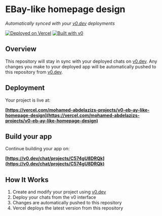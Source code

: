 # EBay-like homepage design

*Automatically synced with your [v0.dev](https://v0.dev) deployments*

[![Deployed on Vercel](https://img.shields.io/badge/Deployed%20on-Vercel-black?style=for-the-badge&logo=vercel)](https://vercel.com/mohamed-abdelazizs-projects/v0-eb-ay-like-homepage-design)
[![Built with v0](https://img.shields.io/badge/Built%20with-v0.dev-black?style=for-the-badge)](https://v0.dev/chat/projects/C574gU8DRQk)

## Overview

This repository will stay in sync with your deployed chats on [v0.dev](https://v0.dev).
Any changes you make to your deployed app will be automatically pushed to this repository from [v0.dev](https://v0.dev).

## Deployment

Your project is live at:

**[https://vercel.com/mohamed-abdelazizs-projects/v0-eb-ay-like-homepage-design](https://vercel.com/mohamed-abdelazizs-projects/v0-eb-ay-like-homepage-design)**

## Build your app

Continue building your app on:

**[https://v0.dev/chat/projects/C574gU8DRQk](https://v0.dev/chat/projects/C574gU8DRQk)**

## How It Works

1. Create and modify your project using [v0.dev](https://v0.dev)
2. Deploy your chats from the v0 interface
3. Changes are automatically pushed to this repository
4. Vercel deploys the latest version from this repository
